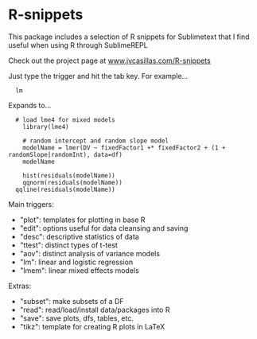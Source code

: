 R-snippets
==========

This package includes a selection of R snippets for Sublimetext that I find useful when using R through SublimeREPL

Check out the project page at www.jvcasillas.com/R-snippets

Just type the trigger and hit the tab key. For example...
```
  lm
```
Expands to...
```
  # load lme4 for mixed models
	library(lme4)

	# random intercept and random slope model
	modelName = lmer(DV ~ fixedFactor1 +* fixedFactor2 + (1 + randomSlope|randomInt), data=df)
	modelName

	hist(residuals(modelName))
	qqnorm(residuals(modelName))
  qqline(residuals(modelName))
```

Main triggers:
- "plot": templates for plotting in base R
- "edit": options useful for data cleansing and saving
- "desc": descriptive statistics of data
- "ttest": distinct types of t-test
- "aov": distinct analysis of variance models
- "lm": linear and logistic regression
- "lmem": linear mixed effects models

Extras:
- "subset": make subsets of a DF
- "read": read/load/install data/packages into R
- "save": save plots, dfs, tables, etc.
- "tikz": template for creating R plots in LaTeX
